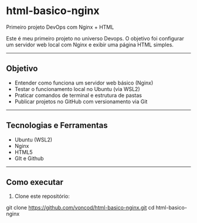 # html-basico-nginx
Primeiro projeto DevOps com Nginx + HTML

Este é meu primeiro projeto no universo Devops. O objetivo foi configurar um servidor web local com Nginx e exibir
uma página HTML simples.

---

## Objetivo

- Entender como funciona um servidor web básico (Nginx)
- Testar o funcionamento local no Ubuntu (via WSL2)
- Praticar comandos de terminal e estrutura de pastas
- Publicar projetos no GitHub com versionamento via Git

---

## Tecnologias e Ferramentas

- Ubuntu (WSL2)
- Nginx
- HTML5
- GIt e Github

---

## Como executar

1. Clone este repositório:

git clone https://github.com/voncod/html-basico-nginx.git
   cd html-basico-nginx
